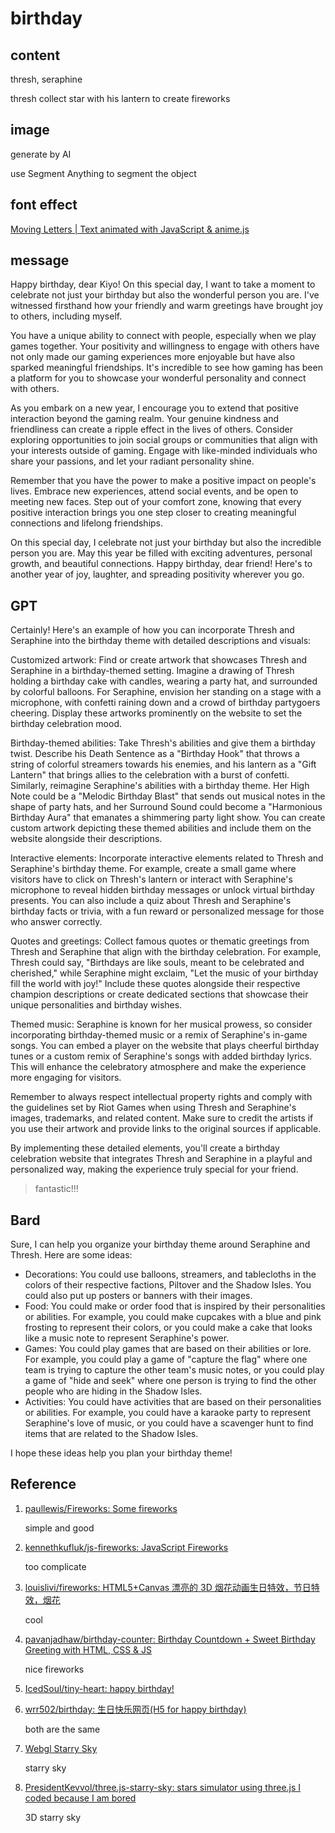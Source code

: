 # birthday

## content

thresh, seraphine

thresh collect star with his lantern to create fireworks

## image

generate by AI

use Segment Anything to segment the object

## font effect

[Moving Letters | Text animated with JavaScript & anime.js](https://tobiasahlin.com/moving-letters/#13)

## message

Happy birthday, dear Kiyo! On this special day, I want to take a moment to celebrate not just your birthday but also the wonderful person you are. I've witnessed firsthand how your friendly and warm greetings have brought joy to others, including myself.

You have a unique ability to connect with people, especially when we play games together. Your positivity and willingness to engage with others have not only made our gaming experiences more enjoyable but have also sparked meaningful friendships. It's incredible to see how gaming has been a platform for you to showcase your wonderful personality and connect with others.

As you embark on a new year, I encourage you to extend that positive interaction beyond the gaming realm. Your genuine kindness and friendliness can create a ripple effect in the lives of others. Consider exploring opportunities to join social groups or communities that align with your interests outside of gaming. Engage with like-minded individuals who share your passions, and let your radiant personality shine.

Remember that you have the power to make a positive impact on people's lives. Embrace new experiences, attend social events, and be open to meeting new faces. Step out of your comfort zone, knowing that every positive interaction brings you one step closer to creating meaningful connections and lifelong friendships.

On this special day, I celebrate not just your birthday but also the incredible person you are. May this year be filled with exciting adventures, personal growth, and beautiful connections. Happy birthday, dear friend! Here's to another year of joy, laughter, and spreading positivity wherever you go.

## GPT

Certainly! Here's an example of how you can incorporate Thresh and Seraphine into the birthday theme with detailed descriptions and visuals:

Customized artwork: Find or create artwork that showcases Thresh and Seraphine in a birthday-themed setting. Imagine a drawing of Thresh holding a birthday cake with candles, wearing a party hat, and surrounded by colorful balloons. For Seraphine, envision her standing on a stage with a microphone, with confetti raining down and a crowd of birthday partygoers cheering. Display these artworks prominently on the website to set the birthday celebration mood.

Birthday-themed abilities: Take Thresh's abilities and give them a birthday twist. Describe his Death Sentence as a "Birthday Hook" that throws a string of colorful streamers towards his enemies, and his lantern as a "Gift Lantern" that brings allies to the celebration with a burst of confetti. Similarly, reimagine Seraphine's abilities with a birthday theme. Her High Note could be a "Melodic Birthday Blast" that sends out musical notes in the shape of party hats, and her Surround Sound could become a "Harmonious Birthday Aura" that emanates a shimmering party light show. You can create custom artwork depicting these themed abilities and include them on the website alongside their descriptions.

Interactive elements: Incorporate interactive elements related to Thresh and Seraphine's birthday theme. For example, create a small game where visitors have to click on Thresh's lantern or interact with Seraphine's microphone to reveal hidden birthday messages or unlock virtual birthday presents. You can also include a quiz about Thresh and Seraphine's birthday facts or trivia, with a fun reward or personalized message for those who answer correctly.

Quotes and greetings: Collect famous quotes or thematic greetings from Thresh and Seraphine that align with the birthday celebration. For example, Thresh could say, "Birthdays are like souls, meant to be celebrated and cherished," while Seraphine might exclaim, "Let the music of your birthday fill the world with joy!" Include these quotes alongside their respective champion descriptions or create dedicated sections that showcase their unique personalities and birthday wishes.

Themed music: Seraphine is known for her musical prowess, so consider incorporating birthday-themed music or a remix of Seraphine's in-game songs. You can embed a player on the website that plays cheerful birthday tunes or a custom remix of Seraphine's songs with added birthday lyrics. This will enhance the celebratory atmosphere and make the experience more engaging for visitors.

Remember to always respect intellectual property rights and comply with the guidelines set by Riot Games when using Thresh and Seraphine's images, trademarks, and related content. Make sure to credit the artists if you use their artwork and provide links to the original sources if applicable.

By implementing these detailed elements, you'll create a birthday celebration website that integrates Thresh and Seraphine in a playful and personalized way, making the experience truly special for your friend.

> fantastic!!!

## Bard

Sure, I can help you organize your birthday theme around Seraphine and Thresh. Here are some ideas:

- Decorations: You could use balloons, streamers, and tablecloths in the colors of their respective factions, Piltover and the Shadow Isles. You could also put up posters or banners with their images.
- Food: You could make or order food that is inspired by their personalities or abilities. For example, you could make cupcakes with a blue and pink frosting to represent their colors, or you could make a cake that looks like a music note to represent Seraphine's power.
- Games: You could play games that are based on their abilities or lore. For example, you could play a game of "capture the flag" where one team is trying to capture the other team's music notes, or you could play a game of "hide and seek" where one person is trying to find the other people who are hiding in the Shadow Isles.
- Activities: You could have activities that are based on their personalities or abilities. For example, you could have a karaoke party to represent Seraphine's love of music, or you could have a scavenger hunt to find items that are related to the Shadow Isles.

I hope these ideas help you plan your birthday theme!

## Reference

1. [paullewis/Fireworks: Some fireworks](https://github.com/paullewis/Fireworks)

   simple and good

2. [kennethkufluk/js-fireworks: JavaScript Fireworks](https://github.com/kennethkufluk/js-fireworks)

   too complicate

3. [louislivi/fireworks: HTML5+Canvas 漂亮的 3D 烟花动画生日特效，节日特效，烟花](https://github.com/louislivi/fireworks)

   cool

4. [pavanjadhaw/birthday-counter: Birthday Countdown + Sweet Birthday Greeting with HTML, CSS & JS](https://github.com/pavanjadhaw/birthday-counter)

   nice fireworks

5. [IcedSoul/tiny-heart: happy birthday!](https://github.com/IcedSoul/tiny-heart)
6. [wrr502/birthday: 生日快乐网页(H5 for happy birthday)](https://github.com/wrr502/birthday)

   both are the same

7. [Webgl Starry Sky](https://codepen.io/qrac/pen/WOLRor)

   starry sky

8. [PresidentKevvol/three.js-starry-sky: stars simulator using three.js I coded because I am bored](https://github.com/PresidentKevvol/three.js-starry-sky)

   3D starry sky
